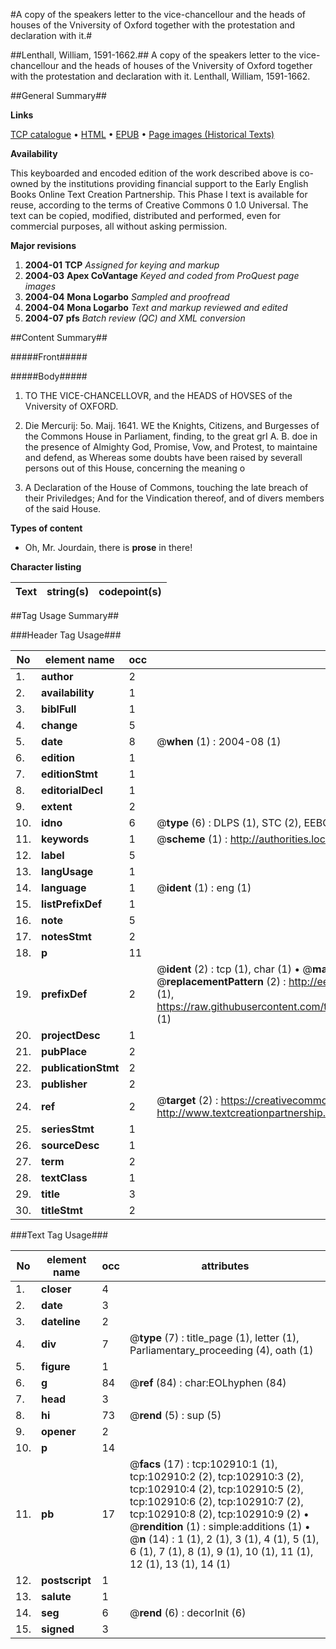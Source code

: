 #A copy of the speakers letter to the vice-chancellour and the heads of houses of the Vniversity of Oxford together with the protestation and declaration with it.#

##Lenthall, William, 1591-1662.##
A copy of the speakers letter to the vice-chancellour and the heads of houses of the Vniversity of Oxford together with the protestation and declaration with it.
Lenthall, William, 1591-1662.

##General Summary##

**Links**

[TCP catalogue](http://www.ota.ox.ac.uk/tcp/)  • 
[HTML](http://tei.it.ox.ac.uk/tcp/Texts-HTML/free/A47/A47684.html)  • 
[EPUB](http://tei.it.ox.ac.uk/tcp/Texts-EPUB/free/A47/A47684.epub) • 
[Page images (Historical Texts)](https://data.historicaltexts.jisc.ac.uk/view?pubId=eebo-14917531e&pageId=eebo-14917531e-102910-1)

**Availability**

This keyboarded and encoded edition of the
	       work described above is co-owned by the institutions
	       providing financial support to the Early English Books
	       Online Text Creation Partnership. This Phase I text is
	       available for reuse, according to the terms of Creative
	       Commons 0 1.0 Universal. The text can be copied,
	       modified, distributed and performed, even for
	       commercial purposes, all without asking permission.

**Major revisions**

1. __2004-01__ __TCP__ *Assigned for keying and markup*
1. __2004-03__ __Apex CoVantage__ *Keyed and coded from ProQuest page images*
1. __2004-04__ __Mona Logarbo__ *Sampled and proofread*
1. __2004-04__ __Mona Logarbo__ *Text and markup reviewed and edited*
1. __2004-07__ __pfs__ *Batch review (QC) and XML conversion*

##Content Summary##

#####Front#####

#####Body#####

1. TO THE VICE-CHANCELLOVR, and the HEADS of HOVSES of the Vniversity of OXFORD.

1. Die Mercurij: 5o. Maij. 1641.
WE the Knights, Citizens, and Burgesses of the Commons House in Parliament, finding, to the great grI A. B. doe in the presence of Almighty God, Promise, Vow, and Protest, to maintaine and defend, as Whereas some doubts have been raised by severall persons out of this House, concerning the meaning o
1. A Declaration of the House of Commons, touching the late breach of their Priviledges; And for the Vindication thereof, and of divers members of the said House.

**Types of content**

  * Oh, Mr. Jourdain, there is **prose** in there!

**Character listing**


|Text|string(s)|codepoint(s)|
|---|---|---|

##Tag Usage Summary##

###Header Tag Usage###

|No|element name|occ|attributes|
|---|---|---|---|
|1.|__author__|2||
|2.|__availability__|1||
|3.|__biblFull__|1||
|4.|__change__|5||
|5.|__date__|8| @__when__ (1) : 2004-08 (1)|
|6.|__edition__|1||
|7.|__editionStmt__|1||
|8.|__editorialDecl__|1||
|9.|__extent__|2||
|10.|__idno__|6| @__type__ (6) : DLPS (1), STC (2), EEBO-CITATION (1), OCLC (1), VID (1)|
|11.|__keywords__|1| @__scheme__ (1) : http://authorities.loc.gov/ (1)|
|12.|__label__|5||
|13.|__langUsage__|1||
|14.|__language__|1| @__ident__ (1) : eng (1)|
|15.|__listPrefixDef__|1||
|16.|__note__|5||
|17.|__notesStmt__|2||
|18.|__p__|11||
|19.|__prefixDef__|2| @__ident__ (2) : tcp (1), char (1)  •  @__matchPattern__ (2) : ([0-9\-]+):([0-9IVX]+) (1), (.+) (1)  •  @__replacementPattern__ (2) : http://eebo.chadwyck.com/downloadtiff?vid=$1&page=$2 (1), https://raw.githubusercontent.com/textcreationpartnership/Texts/master/tcpchars.xml#$1 (1)|
|20.|__projectDesc__|1||
|21.|__pubPlace__|2||
|22.|__publicationStmt__|2||
|23.|__publisher__|2||
|24.|__ref__|2| @__target__ (2) : https://creativecommons.org/publicdomain/zero/1.0/ (1), http://www.textcreationpartnership.org/docs/. (1)|
|25.|__seriesStmt__|1||
|26.|__sourceDesc__|1||
|27.|__term__|2||
|28.|__textClass__|1||
|29.|__title__|3||
|30.|__titleStmt__|2||


###Text Tag Usage###

|No|element name|occ|attributes|
|---|---|---|---|
|1.|__closer__|4||
|2.|__date__|3||
|3.|__dateline__|2||
|4.|__div__|7| @__type__ (7) : title_page (1), letter (1), Parliamentary_proceeding (4), oath (1)|
|5.|__figure__|1||
|6.|__g__|84| @__ref__ (84) : char:EOLhyphen (84)|
|7.|__head__|3||
|8.|__hi__|73| @__rend__ (5) : sup (5)|
|9.|__opener__|2||
|10.|__p__|14||
|11.|__pb__|17| @__facs__ (17) : tcp:102910:1 (1), tcp:102910:2 (2), tcp:102910:3 (2), tcp:102910:4 (2), tcp:102910:5 (2), tcp:102910:6 (2), tcp:102910:7 (2), tcp:102910:8 (2), tcp:102910:9 (2)  •  @__rendition__ (1) : simple:additions (1)  •  @__n__ (14) : 1 (1), 2 (1), 3 (1), 4 (1), 5 (1), 6 (1), 7 (1), 8 (1), 9 (1), 10 (1), 11 (1), 12 (1), 13 (1), 14 (1)|
|12.|__postscript__|1||
|13.|__salute__|1||
|14.|__seg__|6| @__rend__ (6) : decorInit (6)|
|15.|__signed__|3||
